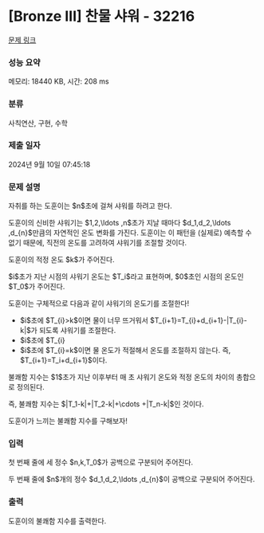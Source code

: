 # [Bronze III] 찬물 샤워 - 32216 

[문제 링크](https://www.acmicpc.net/problem/32216) 

### 성능 요약

메모리: 18440 KB, 시간: 208 ms

### 분류

사칙연산, 구현, 수학

### 제출 일자

2024년 9월 10일 07:45:18

### 문제 설명

<p>자취를 하는 도훈이는 $n$초에 걸쳐 샤워를 하려고 한다.</p>

<p>도훈이의 신비한 샤워기는 $1,2,\ldots ,n$초가 지날 때마다 $d_1,d_2,\ldots ,d_{n}$만큼의 자연적인 온도 변화를 가진다. 도훈이는 이 패턴을 (실제로) 예측할 수 없기 때문에, 직전의 온도를 고려하여 샤워기를 조절할 것이다.</p>

<p>도훈이의 적정 온도 $k$가 주어진다.</p>

<p>$i$초가 지난 시점의 샤워기 온도는 $T_i$라고 표현하며, $0$초인 시점의 온도인 $T_0$가 주어진다.</p>

<p>도훈이는 구체적으로 다음과 같이 샤워기의 온도기를 조절한다!</p>

<ul>
	<li>$i$초에 $T_{i}>k$이면 물이 너무 뜨거워서 $T_{i+1}=T_{i}+d_{i+1}-|T_{i}-k|$가 되도록 샤워기를 조절한다.</li>
	<li>$i$초에 $T_{i}<k$이면 물이 너무 차가워서 $T_{i+1}=T_{i}+d_{i+1}+|T_{i}-k|$가 되도록 샤워기를 조절한다.</li>
	<li>$i$초에 $T_{i}=k$이면 물 온도가 적절해서 온도를 조절하지 않는다. 즉, $T_{i+1}=T_i+d_{i+1}$이다.</li>
</ul>

<p>불쾌함 지수는 $1$초가 지난 이후부터 매 초 샤워기 온도와 적정 온도의 차이의 총합으로 정의된다.</p>

<p>즉, 불쾌함 지수는 $|T_1-k|+|T_2-k|+\cdots +|T_n-k|$인 것이다.</p>

<p>도훈이가 느끼는 불쾌함 지수를 구해보자!</p>

### 입력 

 <p>첫 번째 줄에 세 정수 $n,k,T_0$가 공백으로 구분되어 주어진다.</p>

<p>두 번째 줄에 $n$개의 정수 $d_1,d_2,\ldots ,d_{n}$이 공백으로 구분되어 주어진다.</p>

### 출력 

 <p>도훈이의 불쾌함 지수를 출력한다.</p>


